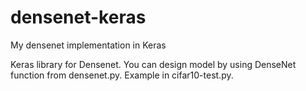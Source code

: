 # densenet-keras
My densenet implementation in Keras

Keras library for Densenet. You can design model by using DenseNet function from densenet.py. Example in cifar10-test.py.
